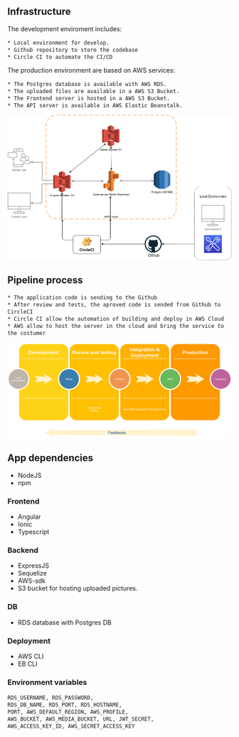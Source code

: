 ## Infrastructure
The development enviroment includes:
```
* Local environment for develop.
* Github repository to store the codebase
* Circle CI to automate the CI/CD
```
The production environment are based on AWS services:
```
* The Postgres database is available with AWS RDS.
* The uploaded files are available in a AWS S3 Bucket.
* The Frontend server is hosted in a AWS S3 Bucket.
* The API server is available in AWS Elastic Beanstalk.
```
![Infrastructure AWS](img/diagram.png)

## Pipeline process
```
* The application code is sending to the Github
* After review and tests, the aproved code is sended from Github to CircleCI
* Circle CI allow the automation of building and deploy in AWS Cloud
* AWS allow to host the server in the cloud and bring the service to the costumer 
```

![Pipeline process AWS](img/cicd.png)

## App dependencies
- NodeJS
- npm

### Frontend
- Angular 
- Ionic
- Typescript

### Backend
- ExpressJS
- Sequelize
- AWS-sdk
- S3 bucket for hosting uploaded pictures.
### DB
- RDS database with Postgres DB

### Deployment
- AWS CLI
- EB CLI

### Environment variables

```
RDS_USERNAME, RDS_PASSWORD, 
RDS_DB_NAME, RDS_PORT, RDS_HOSTNAME, 
PORT, AWS_DEFAULT_REGION, AWS_PROFILE, 
AWS_BUCKET, AWS_MEDIA_BUCKET, URL, JWT_SECRET, 
AWS_ACCESS_KEY_ID, AWS_SECRET_ACCESS_KEY
```
